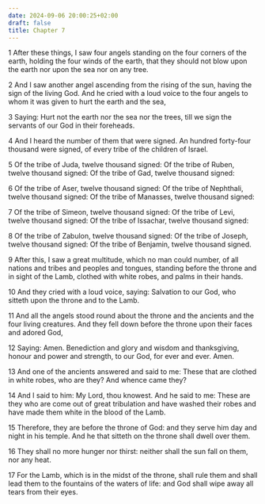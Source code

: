 ```yaml
---
date: 2024-09-06 20:00:25+02:00
draft: false
title: Chapter 7
---
```




1 After these things, I saw four angels standing on the four corners of the earth, holding the four winds of the earth, that they should not blow upon the earth nor upon the sea nor on any tree.

2 And I saw another angel ascending from the rising of the sun, having the sign of the living God. And he cried with a loud voice to the four angels to whom it was given to hurt the earth and the sea,

3 Saying: Hurt not the earth nor the sea nor the trees, till we sign the servants of our God in their foreheads.

4 And I heard the number of them that were signed. An hundred forty-four thousand were signed, of every tribe of the children of Israel.

5 Of the tribe of Juda, twelve thousand signed: Of the tribe of Ruben, twelve thousand signed: Of the tribe of Gad, twelve thousand signed:

6 Of the tribe of Aser, twelve thousand signed: Of the tribe of Nephthali, twelve thousand signed: Of the tribe of Manasses, twelve thousand signed:

7 Of the tribe of Simeon, twelve thousand signed: Of the tribe of Levi, twelve thousand signed: Of the tribe of Issachar, twelve thousand signed:

8 Of the tribe of Zabulon, twelve thousand signed: Of the tribe of Joseph, twelve thousand signed: Of the tribe of Benjamin, twelve thousand signed.

9 After this, I saw a great multitude, which no man could number, of all nations and tribes and peoples and tongues, standing before the throne and in sight of the Lamb, clothed with white robes, and palms in their hands.

10 And they cried with a loud voice, saying: Salvation to our God, who sitteth upon the throne and to the Lamb.

11 And all the angels stood round about the throne and the ancients and the four living creatures. And they fell down before the throne upon their faces and adored God,

12 Saying: Amen. Benediction and glory and wisdom and thanksgiving, honour and power and strength, to our God, for ever and ever. Amen.

13 And one of the ancients answered and said to me: These that are clothed in white robes, who are they? And whence came they?

14 And I said to him: My Lord, thou knowest. And he said to me: These are they who are come out of great tribulation and have washed their robes and have made them white in the blood of the Lamb.

15 Therefore, they are before the throne of God: and they serve him day and night in his temple. And he that sitteth on the throne shall dwell over them.

16 They shall no more hunger nor thirst: neither shall the sun fall on them, nor any heat.

17 For the Lamb, which is in the midst of the throne, shall rule them and shall lead them to the fountains of the waters of life: and God shall wipe away all tears from their eyes.

